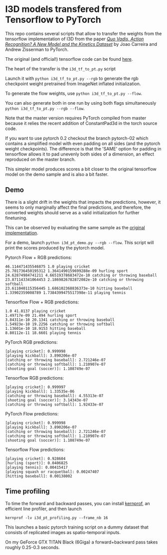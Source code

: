 I3D models transfered from Tensorflow to PyTorch
================================================

This repo contains several scripts that allow to transfer the weights from the tensorflow implementation of I3D
from the paper [*Quo Vadis, Action Recognition? A New Model and the Kinetics Dataset*](https://arxiv.org/abs/1705.07750) by Joao Carreira and Andrew Zisserman to PyTorch.

The original (and official!) tensorflow code can be found [here](https://github.com/deepmind/kinetics-i3d/).

The heart of the transfer is the `i3d_tf_to_pt.py` script

Launch it with `python i3d_tf_to_pt.py --rgb` to generate the rgb checkpoint weight pretrained from ImageNet inflated initialization.

To generate the flow weights, use `python i3d_tf_to_pt.py --flow`.

You can also generate both in one run by using both flags simultaneously `python i3d_tf_to_pt.py --rgb --flow`.

Note that the master version requires PyTorch compiled from master because it relies the recent addition of ConstantPad3d in the torch source code.

If you want to use pytorch 0.2 checkout the branch pytorch-02 which contains a simplified model with even padding on all sides (and the pytorch weight checkpoints).
The difference is that the 'SAME' option for padding in tensorflow allows it to pad unevenly both sides of a dimension, an effect reproduced on the master branch.

This simpler model produces scores a bit closer to the original tensorflow model on the demo sample and is also a bit faster.

## Demo

There is a slight drift in the weights that impacts the predictions, however, it seems to only marginally affect the final predictions, and therefore, the converted weights should serve as a valid initialization for further finetuning.

This can be observed by evaluating the same sample as the [original implementation](https://github.com/deepmind/kinetics-i3d/).

For a demo, launch `python i3d_pt_demo.py --rgb --flow`.
This script will print the scores produced by the pytorch model.

Pytorch Flow + RGB predictions:
```
46.114471435546875 1.0 playing cricket
25.701736450195312 1.3641490159699288e-09 hurling sport
24.62874984741211 4.66519378683472e-10 catching or throwing baseball
23.871143341064453 2.1869826782872082e-10 catching or throwing softball
23.611040115356445 1.686102368836373e-10 hitting baseball
1.33902359008789 1.7384399475517398e-11 playing tennis
```

Tensorflow Flow + RGB predictions:
```
1.0 41.8137 playing cricket
1.49717e-09 21.494 hurling sport
3.84311e-10 20.1341 catching or throwing baseball
1.54923e-10 19.2256 catching or throwing softball
1.13601e-10 18.9153 hitting baseball
8.80112e-11 18.6601 playing tennis
```



PyTorch RGB predictions:
```
[playing cricket]: 0.999998
[playing kickball]: 3.890206e-07
[catching or throwing baseball]: 2.721246e-07
[catching or throwing softball]: 1.210907e-07
[shooting goal (soccer)]: 1.108749e-07
```

Tensorflow RGB predictions:
```
[playing cricket]: 0.999997
[playing kickball]: 1.33535e-06
[catching or throwing baseball]: 4.55313e-07
[shooting goal (soccer)]: 3.14343e-07
[catching or throwing softball]: 1.92433e-07
```

PyTorch Flow predictions:
```
[playing cricket]: 0.999998
[playing kickball]: 3.890206e-07
[catching or throwing baseball]: 2.721246e-07
[catching or throwing softball]: 1.210907e-07
[shooting goal (soccer)]: 1.108749e-07
```

Tensorflow Flow predictions:
```
[playing cricket]: 0.928604
[hurling (sport)]: 0.0406825
[playing tennis]: 0.00415417
[playing squash or racquetbal]: 0.00247407
[hitting baseball]: 0.00138002
```

## Time profiling

To time the forward and backward passes, you can install [kernprof](https://github.com/rkern/line_profiler), an efficient line profiler, and then launch

`kernprof -lv i3d_pt_profiling.py --frame_nb 16`

This launches a basic pytorch training script on a dummy dataset that consists of replicated images as spatio-temporal inputs.

On my GeForce GTX TITAN Black (6Giga) a forward+backward pass takes roughly 0.25-0.3 seconds.


